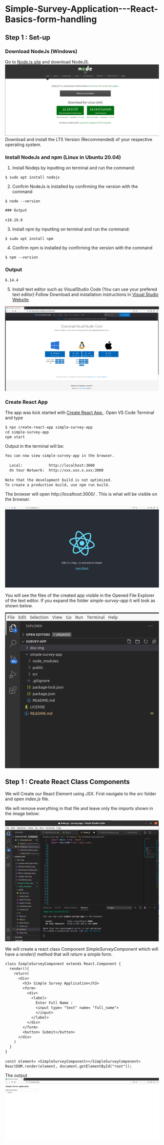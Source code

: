 # Simple-Survey-Application---React-Basics-form-handling

## Step 1 : Set-up 
### Download NodeJs (Windows)
Go to [Node.js site](https://nodejs.org) and download NodeJS.
<img src="/doc-img/nodejs-site.png" alt="Nodejs Website"/>
Download and install the LTS Version (Recommended) of your respective operating system.

### Install NodeJs and npm (Linux in Ubuntu 20.04)
01. Install Nodejs by inputting on terminal  and run the command:

```
$ sudo apt install nodejs

```

02. Confirm NodeJs is installed by confirming the version with the command

```
$ node --version

```

```
### Output

v10.19.0

```
03. Install npm by inputting on terminal  and run the command:

```
$ sudo apt install npm

```

04. Confirm npm is installed by confirming the version with the command

```
$ npm --version

```
### Output

```
6.14.4

```

05. Install text editor such as VisualStudio Code (You can use your prefered text editor)
Follow Download and installation instructions in [Visual Studio Website](https://code.visualstudio.com/download).
<img src="/doc-img/vscodesite.png" alt="Visual Studio Code"/>



### Create React App
The app was kick started with [Create React App ](https://reactjs.org/docs/create-a-new-react-app.html#create-react-app) .
Open VS Code Terminal and type


```
$ npx create-react-app simple-survey-app
cd simple-survey-app
npm start

```
Output in the terminal will be:

```
You can now view simple-survey-app in the browser.

  Local:            http://localhost:3000
  On Your Network:  http://xxx.xxx.x.xxx:3000

Note that the development build is not optimized.
To create a production build, use npm run build.

```

The browser will open http://localhost:3000/ . 
This is what will be visible on the browser.

<img src="/doc-img/create-react-app output.png" alt="Create React app output on the browser"/>

You will see the files of the created app visible in the Opened File Explorer of the text editor.
If you expand the folder *simple-survey-app*  it will look as shown below.

<img src="/doc-img/files-createapp.png" alt="Create React app output on the browser"/>



## Step 1 : Create React Class Components
We will Create our React Element using JSX. 
First navigate to the *src* folder and open *index.js* file.

We will remove everything in that file and leave only the imports shown in the image below:

<img src="/doc-img/default-index-js.png" alt="Remove defaults in indexjs"/>


We will create a react class Component *SimpleSurveyComponent* which will have a *render()* method that will *return* a simple form.

```
class SimpleSurveyComponent extends React.Component {
  render(){
    return(
      <div>
        <h3> Simple Survey Application</h3>
        <form>
          <div>
            <label>
              Enter Full Name : 
              <input type= "text" name= "full_name">
              </input>
            </label>
          </div>
        </form>
        <button> Submit</button>
      </div>
    )
  }
}

const element= <SimpleSurveyComponent></SimpleSurveyComponent>
ReactDOM.render(element, document.getElementById("root"));

```
The output
<img src="/doc-img/simple-form.png" alt="Remove defaults in indexjs"/>







